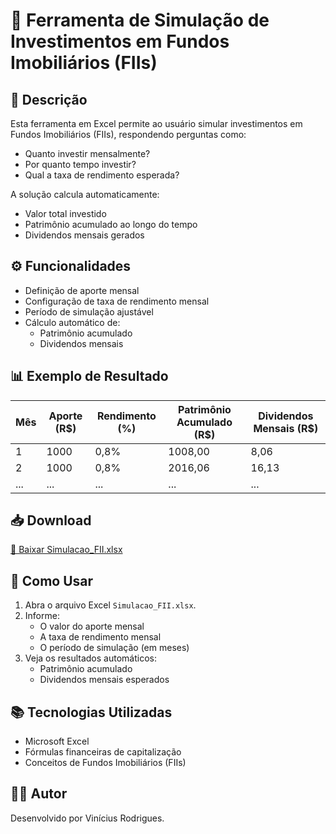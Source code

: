 # 🏢 Ferramenta de Simulação de Investimentos em Fundos Imobiliários (FIIs)

## 📌 Descrição
Esta ferramenta em Excel permite ao usuário simular investimentos em Fundos Imobiliários (FIIs), respondendo perguntas como:
- Quanto investir mensalmente?
- Por quanto tempo investir?
- Qual a taxa de rendimento esperada?

A solução calcula automaticamente:
- Valor total investido
- Patrimônio acumulado ao longo do tempo
- Dividendos mensais gerados

## ⚙️ Funcionalidades
- Definição de aporte mensal
- Configuração de taxa de rendimento mensal
- Período de simulação ajustável
- Cálculo automático de:
  - Patrimônio acumulado
  - Dividendos mensais

## 📊 Exemplo de Resultado
| Mês | Aporte (R$) | Rendimento (%) | Patrimônio Acumulado (R$) | Dividendos Mensais (R$) |
| --- | ----------- | ------------- | ------------------------ | ---------------------- |
| 1   | 1000        | 0,8%          | 1008,00                  | 8,06                   |
| 2   | 1000        | 0,8%          | 2016,06                  | 16,13                  |
| ... | ...         | ...           | ...                      | ...                    |

## 📥 Download
[📂 Baixar Simulacao_FII.xlsx](./Simulacao_FII.xlsx)

## 🧮 Como Usar
1. Abra o arquivo Excel `Simulacao_FII.xlsx`.
2. Informe:
   - O valor do aporte mensal
   - A taxa de rendimento mensal
   - O período de simulação (em meses)
3. Veja os resultados automáticos:
   - Patrimônio acumulado
   - Dividendos mensais esperados

## 📚 Tecnologias Utilizadas
- Microsoft Excel
- Fórmulas financeiras de capitalização
- Conceitos de Fundos Imobiliários (FIIs)

## 🙋‍♂️ Autor
Desenvolvido por Vinícius Rodrigues.

